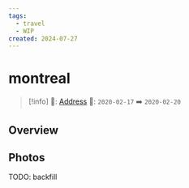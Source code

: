 ```yaml
---
tags:
  - travel
  - WIP
created: 2024-07-27
---
```


# montreal

> [!info]
>📌: [Address]()
>📅: `2020-02-17` ➡️ `2020-02-20`

## Overview



## Photos

TODO: backfill